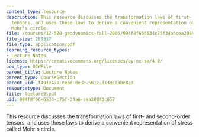 ```yaml
---
content_type: resource
description: This resource discusses the transformation laws of first- and second-order
  tensors, and uses these laws to derive a convenient representation of stress called
  Mohr's circle.
file: /courses/12-520-geodynamics-fall-2006/994f8f666534c75f34a6cea20843c057_lecture5.pdf
file_size: 289317
file_type: application/pdf
learning_resource_types:
- Lecture Notes
license: https://creativecommons.org/licenses/by-nc-sa/4.0/
ocw_type: OCWFile
parent_title: Lecture Notes
parent_type: CourseSection
parent_uid: f491e47a-eebe-de30-5612-d139ceabe8ad
resourcetype: Document
title: lecture5.pdf
uid: 994f8f66-6534-c75f-34a6-cea20843c057
---
```

This resource discusses the transformation laws of first- and second-order tensors, and uses these laws to derive a convenient representation of stress called Mohr's circle.